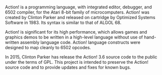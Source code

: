 
Action! is a programming language, with integrated editor, debugger, and 6502 compiler, for the Atari 8-bit family of microcomputers. Action! was created by Clinton Parker and released on cartridge by Optimized Systems Software in 1983. Its syntax is similar to that of ALGOL 68.

Action! is significant for its high performance, which allows games and graphics demos to be written in a high-level language without use of hand-written assembly language code. Action! language constructs were designed to map cleanly to 6502 opcodes.

In 2015, Clinton Parker has release the Action! 3.6 source code to the public under the terms of GPL. This project is intended to preserve the Action! source code and to provide updates and fixes for known bugs.

